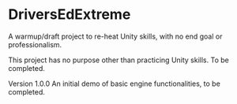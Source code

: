 # DriversEdExtreme
A warmup/draft project to re-heat Unity skills, with no end goal or professionalism. 

This project has no purpose other than practicing Unity skills. To be completed.

Version 1.0.0 An initial demo of basic engine functionalities, to be completed.
